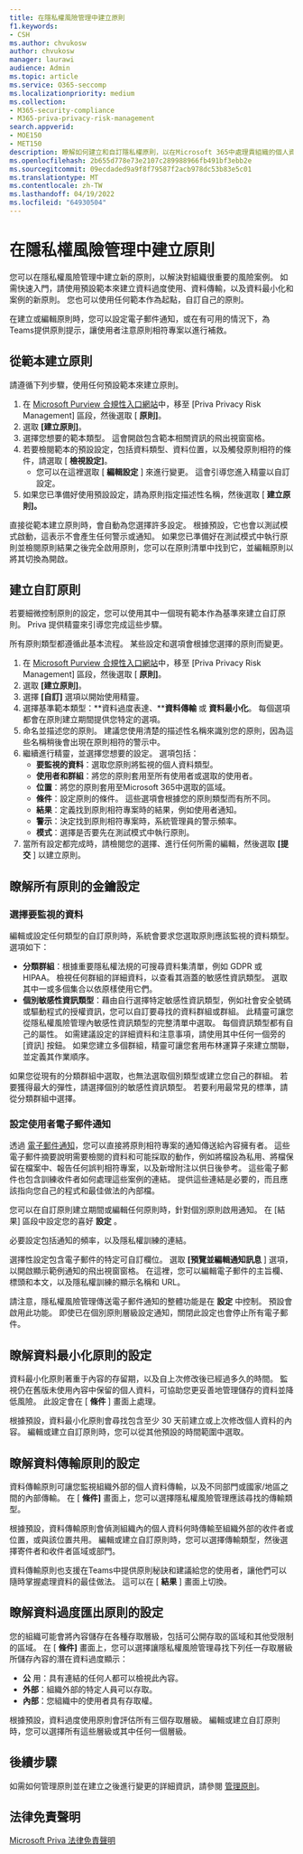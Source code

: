 ```yaml
---
title: 在隱私權風險管理中建立原則
f1.keywords:
- CSH
ms.author: chvukosw
author: chvukosw
manager: laurawi
audience: Admin
ms.topic: article
ms.service: O365-seccomp
ms.localizationpriority: medium
ms.collection:
- M365-security-compliance
- M365-priva-privacy-risk-management
search.appverid:
- MOE150
- MET150
description: 瞭解如何建立和自訂隱私權原則，以在Microsoft 365中處理貴組織的個人資料。
ms.openlocfilehash: 2b655d778e73e2107c289988966fb491bf3ebb2e
ms.sourcegitcommit: 09ecdaded9a9f8f79587f2acb978dc53b83e5c01
ms.translationtype: MT
ms.contentlocale: zh-TW
ms.lasthandoff: 04/19/2022
ms.locfileid: "64930504"
---
```

# <a name="create-policies-in-privacy-risk-management"></a>在隱私權風險管理中建立原則

您可以在隱私權風險管理中建立新的原則，以解決對組織很重要的風險案例。 如需快速入門，請使用預設範本來建立資料過度使用、資料傳輸，以及資料最小化和案例的新原則。 您也可以使用任何範本作為起點，自訂自己的原則。

在建立或編輯原則時，您可以設定電子郵件通知，或在有可用的情況下，為Teams提供原則提示，讓使用者注意原則相符專案以進行補救。

## <a name="create-a-policy-from-a-template"></a>從範本建立原則

請遵循下列步驟，使用任何預設範本來建立原則。

1. 在 [Microsoft Purview 合規性入口網站](https://compliance.microsoft.com/)中，移至 [Priva Privacy Risk Management] 區段，然後選取 [ **原則]**。
1. 選取 **[建立原則]**。
1. 選擇您想要的範本類型。 這會開啟包含範本相關資訊的飛出視窗窗格。
1. 若要檢閱範本的預設設定，包括資料類型、資料位置，以及觸發原則相符的條件，請選取 [ **檢視設定]**。
     - 您可以在這裡選取 [ **編輯設定** ] 來進行變更。 這會引導您進入精靈以自訂設定。
1. 如果您已準備好使用預設設定，請為原則指定描述性名稱，然後選取 [ **建立原則]。**

直接從範本建立原則時，會自動為您選擇許多設定。 根據預設，它也會以測試模式啟動，這表示不會產生任何警示或通知。 如果您已準備好在測試模式中執行原則並檢閱原則結果之後完全啟用原則，您可以在原則清單中找到它，並編輯原則以將其切換為開啟。

## <a name="create-a-custom-policy"></a>建立自訂原則

若要細微控制原則的設定，您可以使用其中一個現有範本作為基準來建立自訂原則。 Priva 提供精靈來引導您完成這些步驟。

所有原則類型都遵循此基本流程。 某些設定和選項會根據您選擇的原則而變更。

1. 在 [Microsoft Purview 合規性入口網站](https://compliance.microsoft.com/)中，移至 [Priva Privacy Risk Management] 區段，然後選取 [ **原則]**。
1. 選取 **[建立原則]**。
1. 選擇 **[自訂]** 選項以開始使用精靈。
1. 選擇基準範本類型：**資料過度表達、****資料傳輸** 或 **資料最小化**。 每個選項都會在原則建立期間提供您特定的選項。
1. 命名並描述您的原則。 建議您使用清楚的描述性名稱來識別您的原則，因為這些名稱稍後會出現在原則相符的警示中。
1. 繼續進行精靈，並選擇您想要的設定。 選項包括：
    - **要監視的資料**：選取您原則將監視的個人資料類型。
    - **使用者和群組**：將您的原則套用至所有使用者或選取的使用者。
    - **位置**：將您的原則套用至Microsoft 365中選取的區域。
    - **條件**：設定原則的條件。 這些選項會根據您的原則類型而有所不同。
    - **結果**：定義找到原則相符專案時的結果，例如使用者通知。
    - **警示**：決定找到原則相符專案時，系統管理員的警示頻率。
    - **模式**：選擇是否要先在測試模式中執行原則。
1. 當所有設定都完成時，請檢閱您的選擇、進行任何所需的編輯，然後選取 **[提交** ] 以建立原則。

## <a name="learn-about-key-settings-for-all-policies"></a>瞭解所有原則的金鑰設定

### <a name="choose-data-to-monitor"></a>選擇要監視的資料

編輯或設定任何類型的自訂原則時，系統會要求您選取原則應該監視的資料類型。 選項如下：

- **分類群組**：根據重要隱私權法規的可搜尋資料集清單，例如 GDPR 或 HIPAA。 檢視任何群組的詳細資料，以查看其涵蓋的敏感性資訊類型。 選取其中一或多個集合以依原樣使用它們。
- **個別敏感性資訊類型**：藉由自行選擇特定敏感性資訊類型，例如社會安全號碼或驅動程式的授權資訊，您可以自訂要尋找的資料群組或群組。 此精靈可讓您從隱私權風險管理內敏感性資訊類型的完整清單中選取。 每個資訊類型都有自己的屬性。 如需建議設定的詳細資料和注意事項，請使用其中任何一個旁的 [資訊] 按鈕。 如果您建立多個群組，精靈可讓您套用布林運算子來建立關聯，並定義其作業順序。

如果您從現有的分類群組中選取，也無法選取個別類型或建立您自己的群組。 若要獲得最大的彈性，請選擇個別的敏感性資訊類型。 若要利用最常見的標準，請從分類群組中選擇。

### <a name="set-user-email-notifications"></a>設定使用者電子郵件通知

透過 [電子郵件通知](risk-management-notifications.md)，您可以直接將原則相符專案的通知傳送給內容擁有者。 這些電子郵件摘要說明需要檢閱的資料和可能採取的動作，例如將檔設為私用、將檔保留在檔案中、報告任何誤判相符專案，以及新增附注以供日後參考。 這些電子郵件也包含訓練收件者如何處理這些案例的連結。 提供這些連結是必要的，而且應該指向您自己的程式和最佳做法的內部檔。

您可以在自訂原則建立期間或編輯任何原則時，針對個別原則啟用通知。 在 [結果] 區段中設定您的喜好 **設定** 。

必要設定包括通知的頻率，以及隱私權訓練的連結。

選擇性設定包含電子郵件的特定可自訂欄位。 選取 **[預覽並編輯通知訊息** ] 選項，以開啟顯示範例通知的飛出視窗窗格。 在這裡，您可以編輯電子郵件的主旨欄、標頭和本文，以及隱私權訓練的顯示名稱和 URL。

請注意，隱私權風險管理傳送電子郵件通知的整體功能是在 **設定** 中控制。 預設會啟用此功能。 即使已在個別原則層級設定通知，關閉此設定也會停止所有電子郵件。

## <a name="learn-about-settings-for-data-minimization-policies"></a>瞭解資料最小化原則的設定

資料最小化原則著重于內容的存留期，以及自上次修改後已經過多久的時間。 監視仍在舊版未使用內容中保留的個人資料，可協助您更妥善地管理儲存的資料並降低風險。 此設定會在 [ **條件** ] 畫面上處理。

根據預設，資料最小化原則會尋找包含至少 30 天前建立或上次修改個人資料的內容。 編輯或建立自訂原則時，您可以從其他預設的時間範圍中選取。

## <a name="learn-about-settings-for-data-transfer-policies"></a>瞭解資料傳輸原則的設定

資料傳輸原則可讓您監視組織外部的個人資料傳輸，以及不同部門或國家/地區之間的內部傳輸。 在 [ **條件]** 畫面上，您可以選擇隱私權風險管理應該尋找的傳輸類型。

根據預設，資料傳輸原則會偵測組織內的個人資料何時傳輸至組織外部的收件者或位置，或與該位置共用。 編輯或建立自訂原則時，您可以選擇傳輸類型，然後選擇寄件者和收件者區域或部門。

資料傳輸原則也支援在Teams中提供原則秘訣和建議給您的使用者，讓他們可以隨時掌握處理資料的最佳做法。 這可以在 [ **結果** ] 畫面上切換。

## <a name="learn-about-settings-for-data-overexposure-policies"></a>瞭解資料過度匯出原則的設定

您的組織可能會將內容儲存在各種存取層級，包括可公開存取的區域和其他受限制的區域。 在 [ **條件]** 畫面上，您可以選擇讓隱私權風險管理尋找下列任一存取層級所儲存內容的潛在資料過度顯示：

- **公** 用：具有連結的任何人都可以檢視此內容。
- **外部**：組織外部的特定人員可以存取。
- **內部**：您組織中的使用者具有存取權。

根據預設，資料過度使用原則會評估所有三個存取層級。 編輯或建立自訂原則時，您可以選擇所有這些層級或其中任何一個層級。

## <a name="next-steps"></a>後續步驟

如需如何管理原則並在建立之後進行變更的詳細資訊，請參閱 [管理原則](risk-management-policies-manage.md)。

## <a name="legal-disclaimer"></a>法律免責聲明

[Microsoft Priva 法律免責聲明](priva-disclaimer.md)
